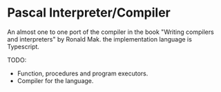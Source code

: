 # Pascal Interpreter/Compiler
An almost one to one port of the compiler in the book "Writing compilers and interpreters" by Ronald Mak.
the implementation language is Typescript.

TODO:
- Function, procedures and program executors.
- Compiler for the language.

